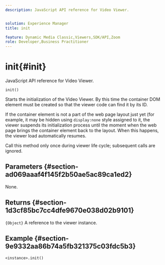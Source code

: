 ```yaml
---
description: JavaScript API reference for Video Viewer.


solution: Experience Manager
title: init

feature: Dynamic Media Classic,Viewers,SDK/API,Zoom
role: Developer,Business Practitioner
---
```


# init{#init}

JavaScript API reference for Video Viewer.

 `init()`

Starts the initialization of the Video Viewer. By this time the container DOM element must be created so that the viewer code can find it by its ID.

If the container element is not a part of the web page layout just yet (for example, it may be hidden using `display:none` style assigned to it, the viewer suspends its initialization process until the moment when the web page brings the container element back to the layout. When this happens, the viewer load automatically resumes.

Call this method only once during viewer life cycle; subsequent calls are ignored.

## Parameters {#section-ad069aaaf4f145f2b50ae5ac89ca1ed2}

None.

## Returns {#section-1d3cf85bc7cc4dfe9670e038d02b9101}

`{Object}` A reference to the viewer instance.

## Example {#section-9e9332aa86b74a5fb321375c03fdc5b3}

```
<instance>.init()
```

